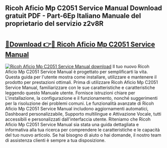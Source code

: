 ## Ricoh Aficio Mp C2051 Service Manual Download gratuit PDF - Part-6Ep Italiano Manuale del proprietario del servizio z2v8R

# <h2><a href="http://dfeqhi7.blite.top/?on=Ricoh+Aficio+Mp+C2051+Service+Manual">🔗Download 👉🔴 Ricoh Aficio Mp C2051 Service Manual</a></h2>

[![Ricoh Aficio Mp C2051 Service Manual download](https://i.imgur.com/lujVjoI.png)](http://dfeqhi7.blite.top/?on=Ricoh+Aficio+Mp+C2051+Service+Manual)
Il tuo nuovo Ricoh Aficio Mp C2051 Service Manual è progettato per semplificarti la vita. Questa guida per l'utente mostra come installare, utilizzare e mantenere il prodotto per prestazioni ottimali. Prima di utilizzare Ricoh Aficio Mp C2051 Service Manual, familiarizzare con le sue caratteristiche e caratteristiche leggendo questo Manuale utente. Fornisce istruzioni chiare per L'installazione, la configurazione e il funzionamento, nonché suggerimenti per la risoluzione dei problemi comuni. Le funzionalità avanzate di Ricoh Aficio Mp C2051 Service Manual includono aggiornamenti automatici, Dashboard personalizzabile, Supporto multilingue e Attivazione Vocale, tutti accessibili e personalizzati dall'interfaccia utente. Riteniamo che Ricoh Aficio Mp C2051 Service Manual sia stata una guida dettagliata e informativa alla tua ricerca per comprendere le caratteristiche e le capacità del tuo nuovo articolo. Se hai bisogno di aiuto o hai domande, il nostro team di assistenza clienti è sempre a tua disposizione.

